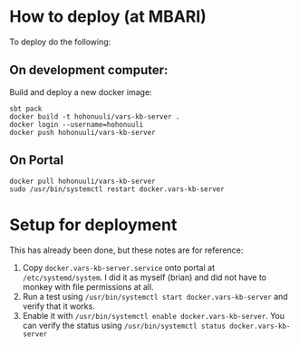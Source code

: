 # How to deploy (at MBARI)

To deploy do the following:

## On development computer:

Build and deploy a new docker image:

```
sbt pack
docker build -t hohonuuli/vars-kb-server .
docker login --username=hohonuuli
docker push hohonuuli/vars-kb-server
```

## On Portal

```
docker pull hohonuuli/vars-kb-server
sudo /usr/bin/systemctl restart docker.vars-kb-server
```

# Setup for deployment

This has already been done, but these notes are for reference:

1. Copy `docker.vars-kb-server.service` onto portal at `/etc/systemd/system`. I did it as myself (brian) and did not have to monkey with file permissions at all.
2. Run a test using `/usr/bin/systemctl start docker.vars-kb-server` and verify that it works.
3. Enable it with `/usr/bin/systemctl enable docker.vars-kb-server`. You can verify the status using `/usr/bin/systemctl status docker.vars-kb-server`